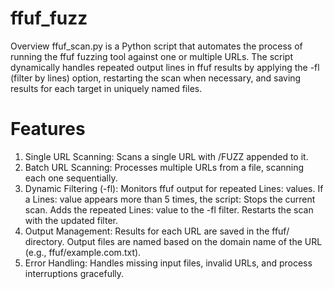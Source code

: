 # ffuf_fuzz
Overview ffuf_scan.py is a Python script that automates the process of running the ffuf fuzzing tool against one or multiple URLs. The script dynamically handles repeated output lines in ffuf results by applying the -fl (filter by lines) option, restarting the scan when necessary, and saving results for each target in uniquely named files.


# Features
1. Single URL Scanning: Scans a single URL with /FUZZ appended to it.
2. Batch URL Scanning: Processes multiple URLs from a file, scanning each one sequentially.
3. Dynamic Filtering (-fl):
Monitors ffuf output for repeated Lines: values.
If a Lines: value appears more than 5 times, the script:
Stops the current scan.
Adds the repeated Lines: value to the -fl filter.
Restarts the scan with the updated filter.
4. Output Management:
Results for each URL are saved in the ffuf/ directory.
Output files are named based on the domain name of the URL (e.g., ffuf/example.com.txt).
5. Error Handling: Handles missing input files, invalid URLs, and process interruptions gracefully.
